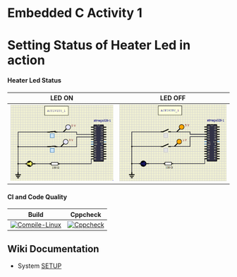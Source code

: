 # Embedded C Activity 1

# Setting Status of Heater Led in action 

#### Heater Led Status 
| LED ON | LED OFF |
| :--: | :--: |
|![LED ON](https://github.com/Boopathivanavarayan/EmbdC_Activities_256280/blob/main/Activity1/simulation/LED_ON.PNG)|![LED OFF](https://github.com/Boopathivanavarayan/EmbdC_Activities_256280/blob/main/Activity1/simulation/LED_OFF.PNG)|

#### CI and Code Quality

|Build|Cppcheck|
|:--:|:--:|
|[![Compile-Linux](https://github.com/Boopathivanavarayan/EmbdC_Activities_256280/Activity1/actions/workflows/Compile.yml/badge.svg)](https://github.com/Boopathivanavarayan/EmbdC_Activities_256280/Activity1/actions/workflows/Compile.yml)|[![Cppcheck](https://github.com/Boopathivanavarayan/EmbdC_Activities_256280/Activity1/actions/workflows/CodeQulaity.yml/badge.svg)](https://github.com/Boopathivanavarayan/EmbdC_Activities_256280/Activity1/actions/workflows/CodeQulaity.yml)|

## Wiki Documentation
* System [SETUP](https://github.com/Boopathivanavarayan/EmbdC_Activities_256280/Activity1/wiki)
